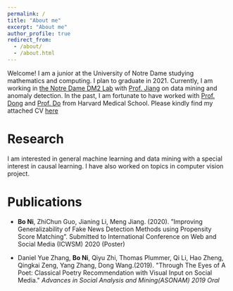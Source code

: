 ```yaml
---
permalink: /
title: "About me"
excerpt: "About me"
author_profile: true
redirect_from: 
  - /about/
  - /about.html
---
```


 Welcome! I am a junior at the University of Notre Dame studying mathematics and computing. I plan to graduate in 2021. Currently, I am working in [the Notre Dame DM2 Lab](https://www.meng-jiang.com/lab.html) with [Prof. Jiang](https://www.meng-jiang.com/) on data mining and anomaly detection. In the past, I am fortunate to have worked with [Prof. Dong](https://www3.nd.edu/~dwang5/) and [Prof. Do](https://scholar.harvard.edu/synho/home) from Harvard Medical School. Please kindly find my attached CV [here](https://arstanley.github.io/files/spring_2020.pdf)

Research
======
 I am interested in general machine learning and data mining with a special interest in causal learning. I have also worked on topics in computer vision project.

Publications
======
 * **Bo Ni**, ZhiChun Guo, Jianing Li, Meng Jiang. (2020). ”Improving Generalizability of Fake News Detection Methods using Propensity Score Matching”. Submitted to International Conference on Web and Social Media (ICWSM) 2020 (Poster)
 
 * Daniel Yue Zhang, **Bo Ni**, Qiyu Zhi, Thomas Plummer, Qi Li, Hao Zheng, Qingkai Zeng, Yang Zhang, Dong Wang.(2019). "Through The Eyes of A Poet: Classical Poetry Recommendation with Visual Input on Social Media." _Advances in Social Analysis and Mining(ASONAM) 2019 Oral_